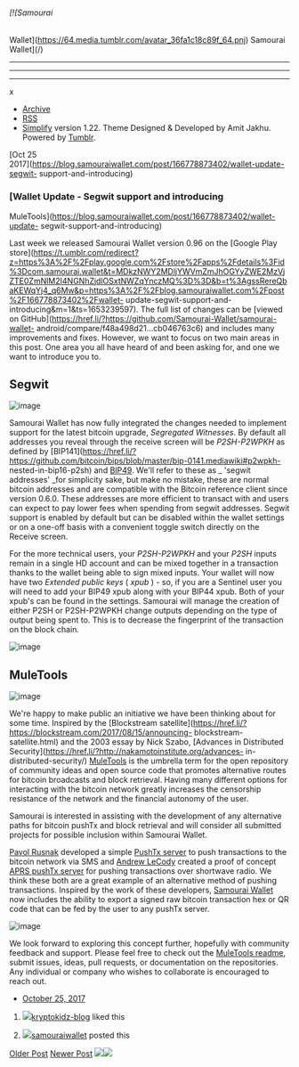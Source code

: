 ###### [![Samourai
Wallet](https://64.media.tumblr.com/avatar_36fa1c18c89f_64.pnj) Samourai
Wallet](/)

* * *

* * *

* * *

x

  * [Archive](/archive)
  * [RSS](https://blog.samouraiwallet.com/rss)
  * [Simplify](http://simplifytheme.tumblr.com) version 1.22. Theme Designed & Developed by [](http://amitjakhu.com)Amit Jakhu. Powered by [Tumblr](http://tumblr.com).

[Oct 25  
2017](https://blog.samouraiwallet.com/post/166778873402/wallet-update-segwit-
support-and-introducing)

### [Wallet Update - Segwit support and introducing
MuleTools](https://blog.samouraiwallet.com/post/166778873402/wallet-update-
segwit-support-and-introducing)

Last week we released Samourai Wallet version 0.96 on the [Google Play
store](https://t.umblr.com/redirect?z=https%3A%2F%2Fplay.google.com%2Fstore%2Fapps%2Fdetails%3Fid%3Dcom.samourai.wallet&t=MDkzNWY2MDljYWVmZmJhOGYyZWE2MzVjZTE0ZmNlM2I4NGNhZjdlOSxtNWZqYnczMQ%3D%3D&b=t%3AgssRereQbaKEWqYj4_q6Mw&p=https%3A%2F%2Fblog.samouraiwallet.com%2Fpost%2F166778873402%2Fwallet-
update-segwit-support-and-introducing&m=1&ts=1653239597). The full list of
changes can be [viewed on
GitHub](https://href.li/?https://github.com/Samourai-Wallet/samourai-wallet-
android/compare/f48a498d21...cb046763c6) and includes many improvements and
fixes. However, we want to focus on two main areas in this post. One area you
all have heard of and been asking for, and one we want to introduce you to.  

## Segwit

![image](https://64.media.tumblr.com/7334bce7a982d99d6e90b32f69d121be/tumblr_inline_oydq86gXT91tu47rq_500.png)

Samourai Wallet has now fully integrated the changes needed to implement
support for the latest bitcoin upgrade, _Segregated Witnesses_. By default all
addresses you reveal through the receive screen will be _P2SH-P2WPKH_ as
defined by
[BIP141](https://href.li/?https://github.com/bitcoin/bips/blob/master/bip-0141.mediawiki#p2wpkh-
nested-in-bip16-p2sh) and
[BIP49](https://href.li/?https://github.com/bitcoin/bips/blob/master/bip-0049.mediawiki).
We'll refer to these as _ 'segwit addresses' _for simplicity sake, but make no
mistake, these are normal bitcoin addresses and are compatible with the
Bitcoin reference client since version 0.6.0. These addresses are more
efficient to transact with and users can expect to pay lower fees when
spending from segwit addresses. Segwit support is enabled by default but can
be disabled within the wallet settings or on a one-off basis with a convenient
toggle switch directly on the Receive screen.

For the more technical users, your _P2SH-P2WPKH_ and your _P2SH_ inputs remain
in a single HD account and can be mixed together in a transaction thanks to
the wallet being able to sign mixed inputs. Your wallet will now have two
_Extended public keys_ ( _xpub_ ) - so, if you are a Sentinel user you will
need to add your BIP49 xpub along with your BIP44 xpub. Both of your xpub's
can be found  in the settings. Samourai will manage the creation of either
P2SH or P2SH-P2WPKH change outputs depending on the type of output being spent
to. This is to decrease the fingerprint of the transaction on the block chain.

![image](https://64.media.tumblr.com/bb2795760b66c12a73b3f90e9633a9b9/tumblr_inline_oydulyTE1u1tu47rq_500.png)

## MuleTools

![image](https://64.media.tumblr.com/9bd864d40a068728c446797cd67b92b3/tumblr_inline_oydq7f74eO1tu47rq_500.png)

We're happy to make public an initiative we have been thinking about for some
time. Inspired by the [Blockstream
satellite](https://href.li/?https://blockstream.com/2017/08/15/announcing-
blockstream-satellite.html) and the 2003 essay by Nick Szabo, [Advances in
Distributed Security](https://href.li/?http://nakamotoinstitute.org/advances-
in-distributed-security/)
[MuleTools](https://href.li/?https://github.com/MuleTools) is the umbrella
term for the open repository of community ideas and open source code that
promotes alternative routes for bitcoin broadcasts and block retrieval. Having
many different options for interacting with the bitcoin network greatly
increases the censorship resistance of the network and the financial autonomy
of the user.

Samourai is interested in assisting with the development of any alternative
paths for bitcoin pushTx and block retrieval and will consider all submitted
projects for possible inclusion within Samourai Wallet.

[Pavol Rusnak](https://href.li/?https://github.com/prusnak) developed a simple
[PushTx server](https://href.li/?https://github.com/prusnak/smspushtx) to push
transactions to the bitcoin network via SMS and [Andrew
LeCody](https://href.li/?https://github.com/aceat64) created a proof of
concept [APRS pushTx
server](https://href.li/?https://github.com/aceat64/bitcoin_aprs) for pushing
transactions over shortwave radio. We think these both are a great example of
an alternative method of pushing transactions. Inspired by the work of these
developers, [Samourai Wallet](https://href.li/?https://www.samouraiwallet.com)
now includes the ability to export a signed raw bitcoin transaction hex or QR
code that can be fed by the user to any pushTx server.

![image](https://64.media.tumblr.com/859f0453e8403341296ae49322ab2af3/tumblr_inline_oydq1bI3ex1tu47rq_500.png)

We look forward to exploring this concept further, hopefully with community
feedback and support. Please feel free to check out the [MuleTools
readme](https://href.li/?https://github.com/MuleTools/MuleTools), submit
issues, ideas, pull requests, or documentation on the repositories. Any
individual or company who wishes to collaborate is encouraged to reach out.

  * [October 25, 2017](https://blog.samouraiwallet.com/post/166778873402/wallet-update-segwit-support-and-introducing)

  1. [![](https://64.media.tumblr.com/avatar_7c8acd856cf5_16.pnj)](https://kryptokidz-blog.tumblr.com/ "KryptoKidz ")[kryptokidz-blog](https://kryptokidz-blog.tumblr.com/ "KryptoKidz") liked this 

  2. [![](https://64.media.tumblr.com/avatar_36fa1c18c89f_16.pnj)](https://blog.samouraiwallet.com/ "Samourai Wallet")[samouraiwallet](https://blog.samouraiwallet.com/ "Samourai Wallet") posted this 

[Older Post](https://blog.samouraiwallet.com/post/166464385507) [Newer
Post](https://blog.samouraiwallet.com/post/167306611667)
![](https://px.srvcs.tumblr.com/impixu?T=1653239597&J=eyJ0eXBlIjoidXJsIiwidXJsIjoiaHR0cDovL2Jsb2cuc2Ftb3VyYWl3YWxsZXQuY29tL3Bvc3QvMTY2Nzc4ODczNDAyL3dhbGxldC11cGRhdGUtc2Vnd2l0LXN1cHBvcnQtYW5kLWludHJvZHVjaW5nIiwicmVxdHlwZSI6MCwicm91dGUiOiIvcG9zdC86aWQvOnN1bW1hcnkiLCJub3NjcmlwdCI6MX0=&U=FKLPLBKOEM&K=714ed91266ec520b4da7ab877aac0419b2c8c5a043a57052f1d0a63f15a5e6e8&R=)![](https://px.srvcs.tumblr.com/impixu?T=1653239597&J=eyJ0eXBlIjoicG9zdCIsInVybCI6Imh0dHA6Ly9ibG9nLnNhbW91cmFpd2FsbGV0LmNvbS9wb3N0LzE2Njc3ODg3MzQwMi93YWxsZXQtdXBkYXRlLXNlZ3dpdC1zdXBwb3J0LWFuZC1pbnRyb2R1Y2luZyIsInJlcXR5cGUiOjAsInJvdXRlIjoiL3Bvc3QvOmlkLzpzdW1tYXJ5IiwicG9zdHMiOlt7InBvc3RpZCI6IjE2Njc3ODg3MzQwMiIsImJsb2dpZCI6MjM1MTUyNzczLCJzb3VyY2UiOjMzfV0sIm5vc2NyaXB0IjoxfQ==&U=AFMLMIJHDF&K=784f3fff0c5e02302ab4de040f7605522ad4554dabe446b4d6cde8c3bdbc7904&R=)

